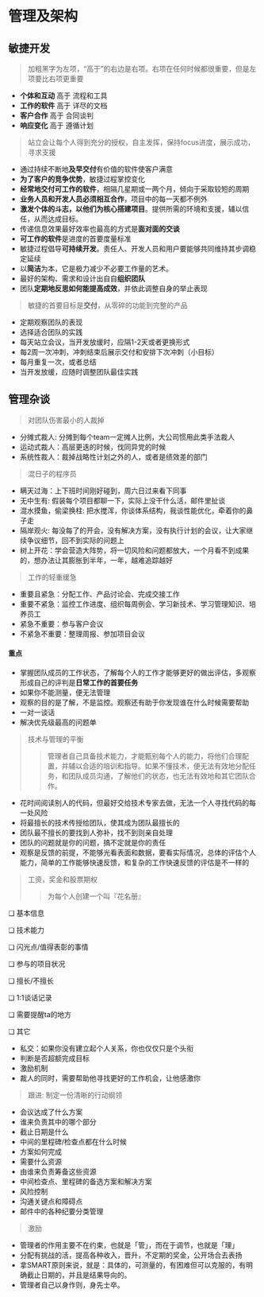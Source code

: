 # 管理及架构

## 敏捷开发

> 加粗黑字为左项，“高于”的右边是右项。右项在任何时候都很重要，但是左项要比右项更重要

* **个体和互动** 高于 流程和工具
* **工作的软件** 高于 详尽的文档
* **客户合作** 高于 合同谈判
* **响应变化** 高于 遵循计划

> 站立会让每个人得到充分的授权，自主发挥，保持focus进度，展示成功，寻求支援

* 通过持续不断地**及早交付**有价值的软件使客户满意
* **为了客户的竞争优势**，敏捷过程掌控变化
* **经常地交付可工作的软件**，相隔几星期或一两个月，倾向于采取较短的周期
* **业务人员和开发人员必须相互合作**，项目中的每一天都不例外
* **激发个体的斗志，以他们为核心搭建项目**。提供所需的环境和支援，辅以信任，从而达成目标。
* 传递信息效果最好效率也最高的方式是**面对面的交谈**
* **可工作的软件**是进度的首要度量标准
* 敏捷过程倡导**可持续开发**。责任人、开发人员和用户要能够共同维持其步调稳定延续
* 以**简洁**为本，它是极力减少不必要工作量的艺术。
* 最好的架构、需求和设计出自自**组织团队**
* 团队**定期地反思如何能提高成效**，并依此调整自身的举止表现

> 敏捷的首要目标是**交付**，从零碎的功能到完整的产品

* 定期观察团队的表现
* 选择适合团队的实践
* 每天站立会议，当开发放缓时，应隔1-2天或者更换形式
* 每2周一次冲刺，冲刺结束后展示交付和安排下次冲刺（小目标）
* 每月重复一次，或者总结
* 当开发放缓，应随时调整团队最佳实践

## 管理杂谈

> 对团队伤害最小的人裁掉

* 分摊式裁人: 分摊到每个team一定摊人比例，大公司惯用此类手法裁人
* 运动式裁人：高层更迭的时候，伐同异党的时候
* 系统性裁人：裁掉战略性计划之外的人，或者是绩效差的部门

> 混日子的程序员

* 瞒天过海：上下班时间刚好碰到，周六日过来看下同事
* 无中生有: 假装每个项目都聊一下，实际上没干什么活，邮件里扯谈
* 混水摸鱼，偷梁换柱: 把水搅浑，你谈体系结构，我谈性能优化，牵着你的鼻子走
* 隔岸观火: 每没每了的开会，没有解决方案，没有执行计划的会议，让大家继续争议细节，回不到实际的问题上
* 树上开花：学会营造大阵势，将一切风险和问题都放大，一个月看不到成果的，想办法让其膨胀到半年，一年，越难追踪越好

> 工作的轻重缓急

* 重要且紧急：分配工作、产品讨论会、完成交接工作
* 重要不紧急：监控工作进度、组织每周例会、学习新技术、学习管理知识、培养员工
* 紧急不重要：参与客户会议
* 不紧急不重要：整理周报、参加项目会议

#### 重点

* 掌握团队成员的工作状态，了解每个人的工作才能够更好的做出评估，多观察形成自己的评判是**日常工作的首要任务**
* 如果你不能测量，便无法管理
* 观察的目的是了解，不是监控。观察还有助于你发现谁在什么时候需要帮助
* 一对一谈话
* 解决优先级最高的问题单 

> 技术与管理的平衡
>> 管理者自己具备技术能力，才能甄别每个人的能力，将他们合理配置，并辅以合适的培训和指导。如果不懂技术，便无法有效地分配任务，和团队成员沟通，了解他们的状态，也无法有效地和其它团队合作。

* 花时间阅读别人的代码，但最好交给技术专家去做，无法一个人寻找代码的每一处风险
* 将最擅长的技术传授给团队，使其成为团队最擅长的
* 团队最不擅长的要找到人弥补，找不到则亲自处理
* 团队的问题就是你的问题，搞不定就是你的责任
* 观察是反馈的前提，不能够光看表面和数据，要看实际情况，总体的评估个人能力，简单的工作能够快速反馈，和复杂的工作快速反馈的评估是不一样的

> 工资，奖金和股票期权
>> 为每个人创建一个叫『花名册』

❏ 基本信息

❏ 技术能力

❏ 闪光点/值得表彰的事情

❏ 参与的项目状况

❏ 擅长/不擅长

❏ 1:1谈话记录

❏ 需要提醒ta的地方

❏ 其它

* 私交：如果你没有建立起个人关系，你也仅仅只是个头衔
* 判断是否超额完成目标
* 激励机制
* 裁人的同时，需要帮助他寻找更好的工作机会，让他感激你

> 跟进: 制定一份清晰的行动纲领

* 会议达成了什么方案
* 谁来负责其中的哪个部分
* 截止日期是什么
* 中间的里程碑/检查点都在什么时候
* 方案如何完成
* 需要什么资源
* 由谁来负责筹备这些资源
* 中间检查点、里程碑的备选方案和解决方案
* 风险控制
* 沟通关键点和障碍点
* 邮件中的各种纪要分类管理

> 激励

* 管理者的作用主要不在约束，也就是「管」，而在于调节，也就是「理」
* 分配有挑战的活，提高各种收入，晋升，不定期的奖金，公开场合去表扬
* 拿SMART原则来说，就是：具体的，可测量的，有困难但可以克服的，有明确截止日期的，并且是结果导向的。
* 管理者自己以身作则，身先士卒。